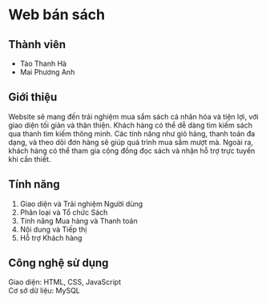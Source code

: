 # Web bán sách
## Thành viên
- Tào Thanh Hà 
- Mai Phương Anh
## Giới thiệu
Website sẽ mang đến trải nghiệm mua sắm sách cá nhân hóa và tiện lợi, với giao diện tối giản và thân thiện. Khách hàng có thể dễ dàng tìm kiếm sách qua thanh tìm kiếm thông minh. Các tính năng như giỏ hàng, thanh toán đa dạng, và theo dõi đơn hàng sẽ giúp quá trình mua sắm mượt mà. Ngoài ra, khách hàng có thể tham gia cộng đồng đọc sách và nhận hỗ trợ trực tuyến khi cần thiết.
## Tính năng
1. Giao diện và Trải nghiệm Người dùng
2. Phân loại và Tổ chức Sách
3. Tính năng Mua hàng và Thanh toán
4. Nội dung và Tiếp thị
5. Hỗ trợ Khách hàng
## Công nghệ sử dụng
Giao diện: HTML, CSS, JavaScript  
Cơ sở dữ liệu: MySQL
